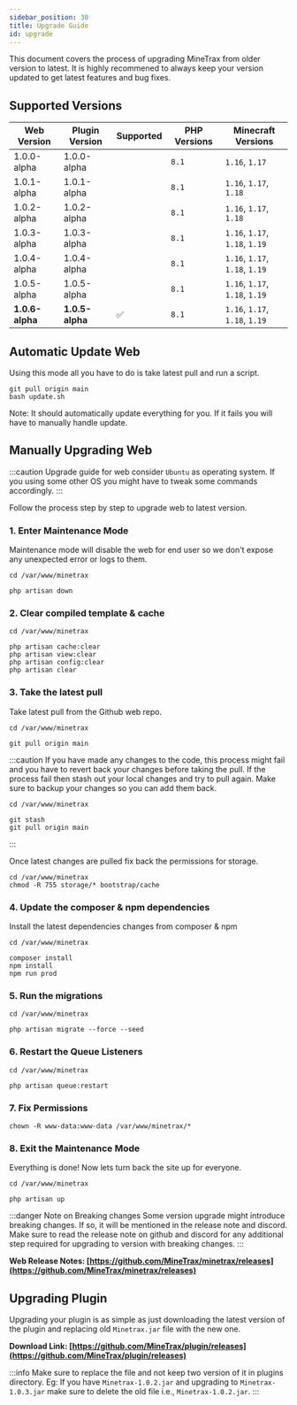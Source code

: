 ```yaml
---
sidebar_position: 30
title: Upgrade Guide
id: upgrade
---
```


This document covers the process of upgrading MineTrax from older version to latest.
It is highly recommened to always keep your version updated to get latest features and bug fixes.

## Supported Versions
|Web Version|Plugin Version|Supported|PHP Versions|Minecraft Versions|
|---|---|---|---|---|
|1.0.0-alpha|1.0.0-alpha| |`8.1`|`1.16`, `1.17`|
|1.0.1-alpha|1.0.1-alpha| |`8.1`|`1.16`, `1.17`, `1.18`|
|1.0.2-alpha|1.0.2-alpha| |`8.1`|`1.16`, `1.17`, `1.18`|
|1.0.3-alpha|1.0.3-alpha| |`8.1`|`1.16`, `1.17`, `1.18`, `1.19`|
|1.0.4-alpha|1.0.4-alpha| |`8.1`|`1.16`, `1.17`, `1.18`, `1.19`|
|1.0.5-alpha|1.0.5-alpha| |`8.1`|`1.16`, `1.17`, `1.18`, `1.19`|
|<b>1.0.6-alpha</b>|<b>1.0.5-alpha</b>|✅|`8.1`|`1.16`, `1.17`, `1.18`, `1.19`|


## Automatic Update Web
Using this mode all you have to do is take latest pull and run a script.
```
git pull origin main
bash update.sh
```

Note: It should automatically update everything for you. If it fails you will have to manually handle update.

## Manually Upgrading Web
:::caution
Upgrade guide for web consider `Ubuntu` as operating system. If you using some other OS you might have to tweak some commands accordingly.
:::

Follow the process step by step to upgrade web to latest version.

### 1. Enter Maintenance Mode
Maintenance mode will disable the web for end user so we don't expose any unexpected error or logs to them.
```
cd /var/www/minetrax

php artisan down
```

### 2. Clear compiled template & cache
```
cd /var/www/minetrax

php artisan cache:clear
php artisan view:clear
php artisan config:clear
php artisan clear
```

### 3. Take the latest pull
Take latest pull from the Github web repo.
```
cd /var/www/minetrax

git pull origin main
```

:::caution
If you have made any changes to the code, this process might fail and you have to revert back your changes before taking the pull. If the process fail then stash out your local changes and try to pull again. Make sure to backup your changes so you can add them back.
```
cd /var/www/minetrax

git stash
git pull origin main
```
:::

Once latest changes are pulled fix back the permissions for storage.
```
cd /var/www/minetrax
chmod -R 755 storage/* bootstrap/cache
```

### 4. Update the composer & npm dependencies
Install the latest dependencies changes from composer & npm
```
cd /var/www/minetrax

composer install
npm install
npm run prod
```

### 5. Run the migrations
```
cd /var/www/minetrax

php artisan migrate --force --seed
```

### 6. Restart the Queue Listeners
```
cd /var/www/minetrax

php artisan queue:restart
```

### 7. Fix Permissions
```
chown -R www-data:www-data /var/www/minetrax/*
```

### 8. Exit the Maintenance Mode
Everything is done! Now lets turn back the site up for everyone.
```
cd /var/www/minetrax

php artisan up
```


:::danger Note on Breaking changes
Some version upgrade might introduce breaking changes. If so, it will be mentioned in the release note and discord.
Make sure to read the release note on github and discord for any additional step required for upgrading to version with breaking changes.
:::

**Web Release Notes: [https://github.com/MineTrax/minetrax/releases](https://github.com/MineTrax/minetrax/releases)**

## Upgrading Plugin
Upgrading your plugin is as simple as just downloading the latest version of the plugin and replacing old `Minetrax.jar` file with the new one. 

**Download Link: [https://github.com/MineTrax/plugin/releases](https://github.com/MineTrax/plugin/releases)**

:::info
Make sure to replace the file and not keep two version of it in plugins directory. 
Eg: If you have `Minetrax-1.0.2.jar` and upgrading to `Minetrax-1.0.3.jar` make sure to delete the old file i.e., `Minetrax-1.0.2.jar`.
:::
